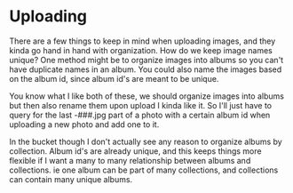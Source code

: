 # Uploading
There are a few things to keep in mind when uploading images, and they kinda go hand in hand with organization. How do we keep image names unique? One method might be to organize images into albums so you can't have duplicate names in an album. You could also name the images based on the album id, since album id's are meant to be unique. 

You know what I like both of these, we should organize images into albums but then also rename them upon upload I kinda like it. So I'll just have to query for the last -###.jpg part of a photo with a certain album id when uploading a new photo and add one to it. 

In the bucket though I don't actually see any reason to organize albums by collection. Album id's are already unique, and this keeps things more flexible if I want a many to many relationship between albums and collections. ie one album can be part of many collections, and collections can contain many unique albums.
